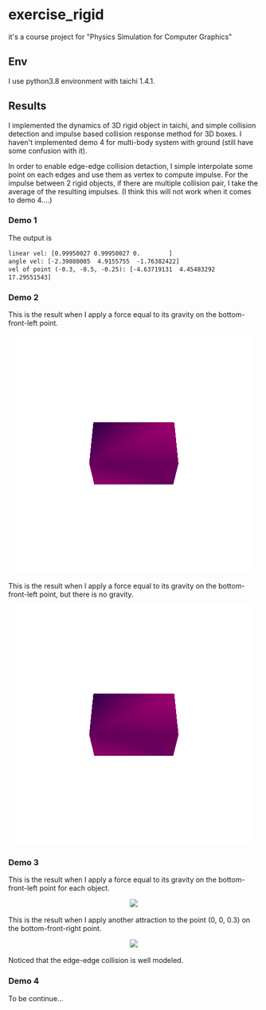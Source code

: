 # exercise_rigid
it's a course project for "Physics Simulation for Computer Graphics"

## Env

I use python3.8 environment with taichi 1.4.1.

## Results

I implemented the dynamics of 3D rigid object in taichi, and simple collision detection and impulse based collision response method for 3D boxes. I haven't implemented demo 4 for multi-body system with ground (still have some confusion with it).

In order to enable edge-edge collision detaction, I simple interpolate some point on each edges and use them as vertex to compute impulse. For the impulse between 2 rigid objects, if there are multiple collision pair, I take the average of the resulting impulses. (I think this will not work when it comes to demo 4....)

### Demo 1

The output is

```
linear vel: [0.99950027 0.99950027 0.        ]
angle vel: [-2.39880085  4.9155755  -1.76382422]
vel of point (-0.3, -0.5, -0.25): [-4.63719131  4.45483292 17.29551543]
```

### Demo 2

This is the result when I apply a force equal to its gravity on the bottom-front-left point.
<p align="center">
    <img src="imgs/GIF_1_gravity.gif", height=480>
</p>

This is the result when I apply a force equal to its gravity on the bottom-front-left point, but there is no gravity.
<p align="center">
    <img src="imgs/GIF_1_nogravity.gif", height=480>
</p>

### Demo 3

This is the result when I apply a force equal to its gravity on the bottom-front-left point for each object.
<p align="center">
    <img src="imgs/GIF_3_0.gif.gif", height=480>
</p>

This is the result when I apply another attraction to the point (0, 0, 0.3) on the bottom-front-right point.
<p align="center">
    <img src="imgs/GIF_3_1.gif.gif", height=480>
</p>

Noticed that the edge-edge collision is well modeled.


### Demo 4

To be continue...

